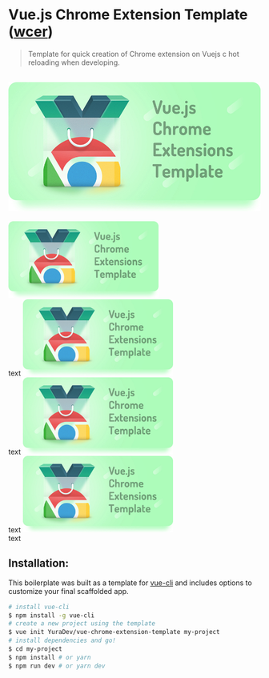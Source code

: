 # Vue.js Chrome Extension Template ([wcer](https://github.com/YuraDev/wcer))
> Template for quick creation of Chrome extension on Vuejs c hot reloading when developing.

<div align="center">
  <br>
    <img width="900" src="/docs/images/mini.jpg" alt="electron-vue">
  <br>
  <br>
</div>
<span>
<img width="300" src="/docs/images/mini.jpg" alt="electron-vue">
<br>
text
</span>
<span>
<img width="300" src="/docs/images/mini.jpg" alt="electron-vue">
<br>
text
</span>
<span>
<img width="300" src="/docs/images/mini.jpg" alt="electron-vue">
<br>
text
</span>
<span>
<img width="300" src="/docs/images/mini.jpg" alt="electron-vue">
<br>
text
</span>

## Installation:
This boilerplate was built as a template for [vue-cli](https://github.com/vuejs/vue-cli) and includes options to customize your final scaffolded app. 
``` bash
# install vue-cli
$ npm install -g vue-cli
# create a new project using the template
$ vue init YuraDev/vue-chrome-extension-template my-project
# install dependencies and go!
$ cd my-project
$ npm install # or yarn
$ npm run dev # or yarn dev
```